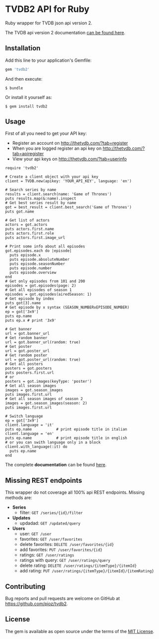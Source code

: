 # TVDB2 API for Ruby

Ruby wrapper for TVDB json api version 2.

The TVDB api version 2 documentation [can be found here](https://api.thetvdb.com/swagger).


## Installation

Add this line to your application's Gemfile:

```ruby
gem 'tvdb2'
```

And then execute:

    $ bundle

Or install it yourself as:

    $ gem install tvdb2


## Usage

First of all you need to get your API key:

* Register an account on http://thetvdb.com/?tab=register
* When you are logged register an api key on http://thetvdb.com/?tab=apiregister
* View your api keys on http://thetvdb.com/?tab=userinfo

```
require 'tvdb2'

# Create a client object with your api key
client = TVDB.new(apikey: 'YOUR_API_KEY', language: 'en')

# Search series by name
results = client.search(name: 'Game of Thrones')
puts results.map(&:name).inspect
# Get best series result by name
got = best_result = client.best_search('Game of Thrones')
puts got.name

# Get list of actors
actors = got.actors
puts actors.first.name
puts actors.first.role
puts actors.first.image_url

# Print some info about all episodes
got.episodes.each do |episode|
  puts episode.x
  puts episode.absoluteNumber
  puts episode.seasonNumber
  puts episode.number
  puts episode.overview
end
# Get only episodes from 101 and 200
episodes = got.episodes(page: 2)
# Get all episodes of season 1
episodes = got.episodes(airedSeason: 1)
# Get episode by index
puts got[3].name
# Get episode by x syntax (SEASON_NUMBERxEPISODE_NUMBER)
ep = got['3x9']
puts ep.name
puts ep.x # print '3x9'

# Get banner
url = got.banner_url
# Get random banner
url = got.banner_url(random: true)
# Get poster
url = got.poster_url
# Get random poster
url = got.poster_url(random: true)
# Get all posters
posters = got.posters
puts posters.first.url
# or
posters = got.images(keyType: 'poster')
# Get all season images
images = got.season_images
puts images.first.url
# Get all season images of season 2
images = got.season_images(season: 2)
puts images.first.url

# Switch language
ep = got['3x9']
client.language = 'it'
puts ep.name           # print episode title in italian
client.language = 'en'
puts ep.name           # print episode title in english
# or you can swith language only in a block
client.with_language(:it) do
  puts ep.name
end
```

The complete __documentation__ can be found [here](https://pioz.github.io/tvdb2).


## Missing REST endpoints

This wrapper do not coverage all 100% api REST endpoints.
Missing methods are:

* __Series__
    * filter: `GET /series/{id}/filter`
* __Updates__
    * updadad: `GET /updated/query`
* __Users__
    * user: `GET /user`
    * favorites: `GET /user/favorites`
    * delete favorites: `DELETE /user/favorites/{id}`
    * add favorites: `PUT /user/favorites/{id}`
    * ratings: `GET /user/ratings`
    * ratings with query: `GET /user/ratings/query`
    * delete rating: `DELETE /user/ratings/{itemType}/{itemId}`
    * add rating: `PUT /user/ratings/{itemType}/{itemId}/{itemRating}`

## Contributing

Bug reports and pull requests are welcome on GitHub at https://github.com/pioz/tvdb2.


## License

The gem is available as open source under the terms of the [MIT License](http://opensource.org/licenses/MIT).
